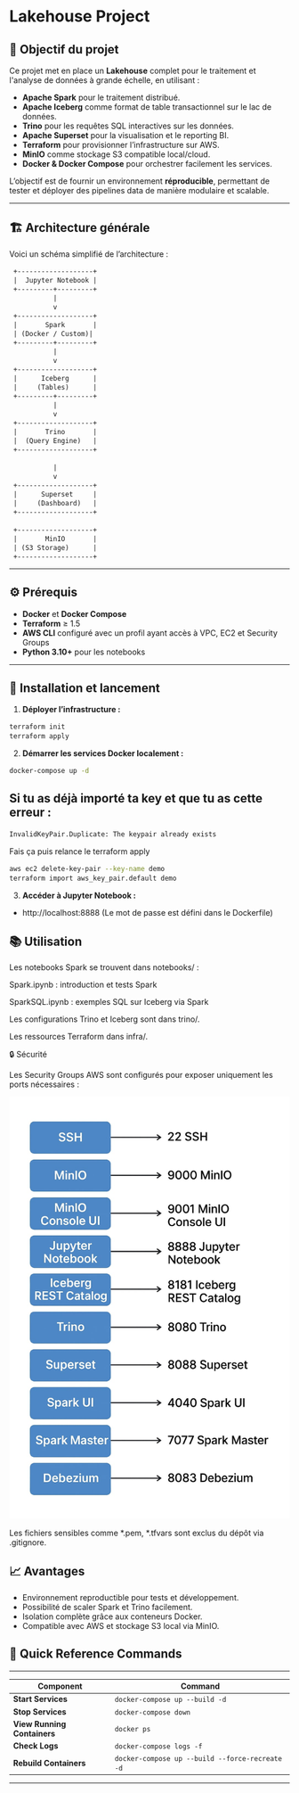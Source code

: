 # Lakehouse Project

## 🌟 Objectif du projet

Ce projet met en place un **Lakehouse** complet pour le traitement et l'analyse de données à grande échelle, en utilisant :  

- **Apache Spark** pour le traitement distribué.  
- **Apache Iceberg** comme format de table transactionnel sur le lac de données.  
- **Trino** pour les requêtes SQL interactives sur les données.  
- **Apache Superset** pour la visualisation et le reporting BI.  
- **Terraform** pour provisionner l’infrastructure sur AWS.  
- **MinIO** comme stockage S3 compatible local/cloud.  
- **Docker & Docker Compose** pour orchestrer facilement les services.

L’objectif est de fournir un environnement **réproducible**, permettant de tester et déployer des pipelines data de manière modulaire et scalable.

---

## 🏗 Architecture générale

Voici un schéma simplifié de l’architecture :

     +-------------------+
     |  Jupyter Notebook |
     +---------+---------+
               |
               v
     +-------------------+
     |       Spark       |
     | (Docker / Custom)|
     +---------+---------+
               |
               v
     +-------------------+
     |      Iceberg      |
     |     (Tables)      |
     +---------+---------+
               |
               v
     +-------------------+
     |       Trino       |
     |  (Query Engine)   |
     +-------------------+

               |
               v
     +-------------------+
     |      Superset     |
     |     (Dashboard)   |
     +-------------------+

     +-------------------+
     |       MinIO       |
     | (S3 Storage)      |
     +-------------------+



---

## ⚙️ Prérequis
- **Docker** et **Docker Compose**
- **Terraform** ≥ 1.5
- **AWS CLI** configuré avec un profil ayant accès à VPC, EC2 et Security Groups
- **Python 3.10+** pour les notebooks

---

## 🚀 Installation et lancement

1. **Déployer l’infrastructure :**
```bash
terraform init
terraform apply
```

2. **Démarrer les services Docker localement :**

```bash
docker-compose up -d
```

## Si tu as déjà importé ta key et que tu as cette erreur : 
```bash
InvalidKeyPair.Duplicate: The keypair already exists
```

Fais ça puis relance le terraform apply

```bash
aws ec2 delete-key-pair --key-name demo
terraform import aws_key_pair.default demo
```



3. **Accéder à Jupyter Notebook :**

- http://localhost:8888 (Le mot de passe est défini dans le Dockerfile)

## 📚 **Utilisation**

Les notebooks Spark se trouvent dans notebooks/ :

Spark.ipynb : introduction et tests Spark

SparkSQL.ipynb : exemples SQL sur Iceberg via Spark

Les configurations Trino et Iceberg sont dans trino/.

Les ressources Terraform dans infra/.

🔒 Sécurité

Les Security Groups AWS sont configurés pour exposer uniquement les ports nécessaires :

![Alt text](docs/map.jpg?raw=true "Title")

Les fichiers sensibles comme *.pem, *.tfvars sont exclus du dépôt via .gitignore.

## 📈 **Avantages**

- Environnement reproductible pour tests et développement.
- Possibilité de scaler Spark et Trino facilement.
- Isolation complète grâce aux conteneurs Docker.
- Compatible avec AWS et stockage S3 local via MinIO.

## 📎 **Quick Reference Commands**
-------------------------------

| **Component** | **Command** |
| --- | --- |
| **Start Services** | `docker-compose up --build -d` |
| **Stop Services** | `docker-compose down` |
| **View Running Containers** | `docker ps` |
| **Check Logs** | `docker-compose logs -f` |
| **Rebuild Containers** | `docker-compose up --build --force-recreate -d` |

* * * * *